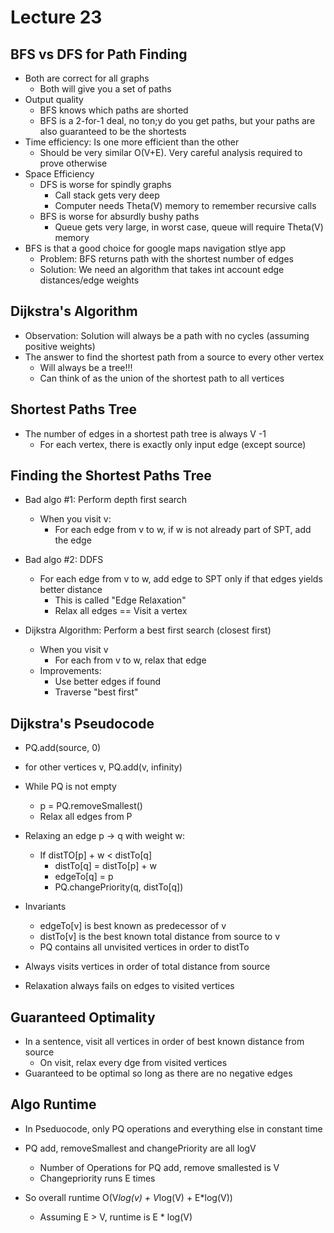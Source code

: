 # Lecture 23
##  BFS vs DFS for Path Finding
- Both are correct for all graphs
  - Both will give you a set of paths
- Output quality
  - BFS knows which paths are shorted
  - BFS is a 2-for-1 deal, no ton;y do you get paths, but your paths are also guaranteed to be the shortests
- Time efficiency: Is one more efficient than the other
  - Should be very similar O(V+E). Very careful analysis required to prove otherwise
- Space Efficiency
  - DFS is worse for spindly graphs
    - Call stack gets very deep
    - Computer needs Theta(V) memory to remember recursive calls
  - BFS is worse for absurdly bushy paths
    - Queue gets very large, in worst case, queue will require Theta(V) memory
- BFS is that a good choice for google maps navigation stlye app
  - Problem: BFS returns path with the shortest number of edges
  - Solution: We need an algorithm that takes int account edge distances/edge weights

## Dijkstra's Algorithm
- Observation: Solution will always be a path with no cycles (assuming positive weights)
- The answer to find the shortest path from a source to every other vertex
  - Will always be a tree!!!
  - Can think of as the union of the shortest path to all vertices

## Shortest Paths Tree
- The number of edges in a shortest path tree is always V -1
  - For each vertex, there is exactly only input edge (except source)

## Finding the Shortest Paths Tree
- Bad algo #1: Perform depth first search
  - When you visit v:
    - For each edge from v to w, if w is not already part of SPT, add the edge
  
- Bad algo #2: DDFS
  - For each edge from v to w, add edge to SPT only if that edges yields better distance
    - This is called "Edge Relaxation"
    - Relax all edges == Visit a vertex

- Dijkstra Algorithm: Perform a best first search (closest first)
  - When you visit v
    - For each from v to w, relax that edge
  - Improvements:
    - Use better edges if found
    - Traverse "best first"


## Dijkstra's Pseudocode
- PQ.add(source, 0)
- for other vertices v, PQ.add(v, infinity)
- While PQ is not empty
  - p = PQ.removeSmallest()
  - Relax all edges from P

- Relaxing an edge p -> q with weight w:
  - If distTO[p] + w < distTo[q]
    - distTo[q] = distTo[p] + w
    - edgeTo[q] = p
    - PQ.changePriority(q, distTo[q])

- Invariants
  - edgeTo[v] is best known as predecessor of v
  - distTo[v] is the best known total distance from source to v
  - PQ contains all unvisited vertices in order to distTo

- Always visits vertices in order of total distance from source
- Relaxation always fails on edges to visited vertices

## Guaranteed Optimality
- In a sentence, visit all vertices in order of best known distance from source
  - On visit, relax every dge from visited vertices
- Guaranteed to be optimal so long as there are no negative edges

## Algo Runtime
- In Pseduocode, only PQ operations and everything else in constant time
- PQ add, removeSmallest and changePriority are all logV
  - Number of Operations for PQ add, remove smallested is V
  - Changepriority runs E times

- So overall runtime O(V*log(v) + V*log(V) + E*log(V))
  - Assuming E > V, runtime is E * log(V)
